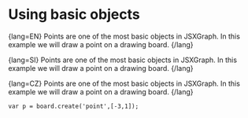 <script type="text/javascript" src="files/jsxgraphcore.js"></script>
# Using basic objects
{lang=EN}
Points are one of the most basic objects in JSXGraph. In this example we will draw a point on a drawing board. 
{/lang}

{lang=SI}
Points are one of the most basic objects in JSXGraph. In this example we will draw a point on a drawing board. 
{/lang}

{lang=CZ}
Points are one of the most basic objects in JSXGraph. In this example we will draw a point on a drawing board. 
{/lang}
```JS
var p = board.create('point',[-3,1]);
```

<div id="jxgbox" class="jxgbox" style="width:500px; height:200px;"></div>
<script>
 var board = JXG.JSXGraph.initBoard('jxgbox', {boundingbox: [-5, 2, 5, -2]});
 var p = board.create('point',[-2,1]);
</script>

